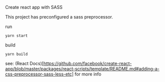 Create react app with SASS

This project has preconfigured a sass preprocessor.

run

`yarn start`

build

`yarn build`

see: (React Docs)[https://github.com/facebook/create-react-app/blob/master/packages/react-scripts/template/README.md#adding-a-css-preprocessor-sass-less-etc] for more info
